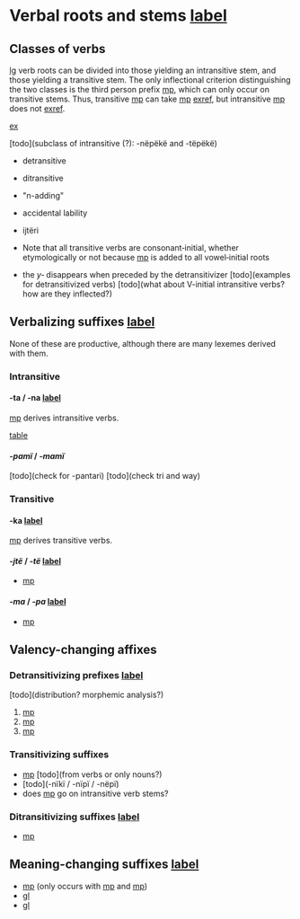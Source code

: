 # Verbal roots and stems [label](verbderiv)


## Classes of verbs

[lg](yab) verb roots can be divided into those yielding an intransitive stem, and those yielding a transitive stem.
The only inflectional criterion distinguishing the two classes is the third person prefix [mp](ta-3?nt), which can only occur on transitive stems.
Thus, transitive [mp](yawanka-kill) can take [mp](ta-3?nt) [exref](convfemgrme-217), but intransitive [mp](yaruwa-laugh) does not [exref](convrisamaj-42).

[ex](convfemgrme-217,convrisamaj-42)

[todo](subclass of intransitive (?): -nëpëkë and -tëpëkë)

* detransitive
* ditransitive
* "n-adding"
* accidental lability
* ijtëri

* Note that all transitive verbs are consonant‑initial, whether etymologically or not because [mp](ylk) is added to all vowel‑initial roots
* the _y‑_ disappears when preceded by the detransitivizer [todo](examples for detransitivized verbs) [todo](what about V-initial intransitive verbs? how are they inflected?)

## Verbalizing suffixes [label](sec:vbz)
None of these are productive, although there are many lexemes derived with them.

### Intransitive

#### -ta / -na [label](sec:tavbz)
[mp](tavbz) derives intransitive verbs.

[table](tavbz)

#### _-pamï_ / _-mamï_
[todo](check for -pantari)
[todo](check tri and way)

### Transitive

#### -ka [label](sec:kavbz)
[mp](kavbz) derives transitive verbs.

#### _-jtë_ / _-të_ [label](sec:jtevbz)
* [mp](jtevbz)

#### _-ma_ / _-pa_  [label](sec:macaus)
* [mp](macaus)

## Valency-changing affixes

### Detransitivizing prefixes [label](sec:detrz)

[todo](distribution? morphemic analysis?)

1. [mp](dt2?nt)
1. [mp](dt1?nt)
1. [mp](dt3?nt)


### Transitivizing suffixes
* [mp](macaus) [todo](from verbs or only nouns?)
* [todo](-nïkï / -nïpï / -nëpï)
* does [mp](kavbz) go on intransitive verb stems?

### Ditransitivizing suffixes [label](sec:ditrz)
* [mp](pocaus)

## Meaning-changing suffixes [label](sec:meaningderiv)

* [mp](podes) (only occurs with [mp](riipfv) and [mp](jra-neg))
* [gl](PLUR)
* [gl](CESS)

